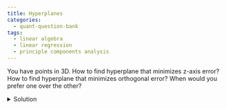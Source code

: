 ```yaml
---
title: Hyperplanes 
categories:
  - quant-question-bank
tags:
  - linear algebra
  - linear regression
  - principle components analysis
---
```


You have points in 3D. How to find hyperplane that minimizes z-axis error? How to
find hyperplane that minimizes orthogonal error? When would you prefer one over 
the other?

<details markdown="block"> 
  <summary>Solution</summary>
  
  This may sound weird at first, but these actually map onto very common
  techniques, assuming the error metric we care about is euclidean error. 
  The first question is simply linear regression with the z-axis
  component as the response $Y$ and the x and y coordinates and the features
  $X$. 

  The second question is actually just the first principle component of the 
  data. By definition, the first principle component defines the direction
  along which the data varies the most, that is the residuals after 
  projecting onto this direction has the minimal variance.

  As far as when to use each approach? The first approach is much more 
  natural for solving a machine learning problem, and seems like it 
  should give better predictions. However, consider a situation where
  you know your features (the x and y coordinates), are noisy. Then,
  the principle components approach will be able to account for the 
  noise in your features when making its predictions.

</details>